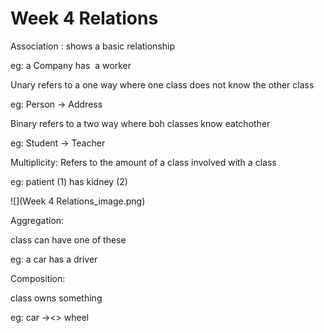 # Week 4 Relations
Association : shows a basic relationship

eg: a Company has  a worker

Unary refers to a one way where one class does not know the other class

eg: Person → Address

Binary refers to a two way where boh classes know eatchother

eg: Student → Teacher

Multiplicity: Refers to the amount of a class involved with a class

eg: patient (1) has kidney (2)

![](Week 4 Relations_image.png)

Aggregation:

class can have one of these

eg: a car has a driver

Composition:

class owns something

eg: car →<> wheel
